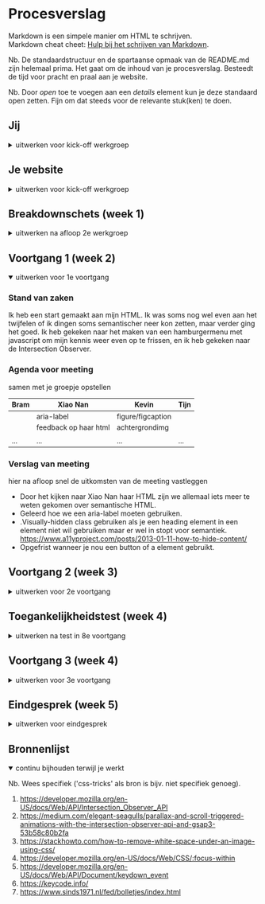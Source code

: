 # Procesverslag
Markdown is een simpele manier om HTML te schrijven.  
Markdown cheat cheet: [Hulp bij het schrijven van Markdown](https://github.com/adam-p/markdown-here/wiki/Markdown-Cheatsheet).

Nb. De standaardstructuur en de spartaanse opmaak van de README.md zijn helemaal prima. Het gaat om de inhoud van je procesverslag. Besteedt de tijd voor pracht en praal aan je website.

Nb. Door *open* toe te voegen aan een *details* element kun je deze standaard open zetten. Fijn om dat steeds voor de relevante stuk(ken) te doen.





## Jij

<details>
<summary>uitwerken voor kick-off werkgroep</summary>

### Auteur:
Bram Tersteeg.

#### Je startniveau:
Rood, ken wel een beetje maar ben nog niet mega goed.

#### Je focus:
Surface plane en responsive
 
</details>





## Je website

<details>
<summary>uitwerken voor kick-off werkgroep</summary>

### Je opdracht:
https://www.orsm.jp/#top

#### Screenshot(s) van de eerste pagina (small screen): 
Landing section
<img src="images/screenshots/screenshot_1.png" width="375px" alt="Op de landing section is een achtergrond, menu en een afbeelding te zien. Ook is er een button te zien die aangeeft dat je naar beneden moet scrollen.">

#### Screenshot(s) van de tweede pagina (small screen):
Begin animatie
<img src="images/screenshots/screenshot_2.png" width="375px" alt="De section begint met een animatie die het scherm uit beweegt. Hierna is het nieuws zichtbaar">
News section
<img src="images/screenshots/screenshot_3.png" width="375px" alt="Na de animatie is er nieuws te zien met een paar categorieën. Ook bevinden zich er een aantal afbeeldingen omheen en een verticaal scroll menu.">
 
</details>



## Breakdownschets (week 1)

<details>
<summary>uitwerken na afloop 2e werkgroep</summary>

### de hele pagina: 
<img src="images/breakdown_schetsen/breakdown_hele_pagina.jpg" width="375px" alt="breakdown van de hele pagina">

### dynamisch deel 1 (scrollanimatie): 
<img src="images/breakdown_schetsen/breakdown_dynamisch_deel1.jpg" width="375px" alt="breakdown van het begin van de scrollanimatie">
<img src="images/breakdown_schetsen/breakdown_dynamisch_deel2.jpg" width="375px" alt="breakdown van de scrollanimatie halverwege">

### dynamisch deel 2 (hamburgermenu mobiel): 
<img src="images/breakdown_schetsen/breakdown_dynamisch2_deel1.jpg" width="375px" alt="breakdown van het menu dat openklapt">

</details>





## Voortgang 1 (week 2)

<details open>
<summary>uitwerken voor 1e voortgang</summary>

### Stand van zaken
Ik heb een start gemaakt aan mijn HTML. Ik was soms nog wel even aan het twijfelen of ik dingen soms semantischer neer kon zetten, maar verder ging het goed. Ik heb gekeken naar het maken van een hamburgermenu met javascript om mijn kennis weer even op te frissen, en ik heb gekeken naar de Intersection Observer.  


### Agenda voor meeting
samen met je groepje opstellen

| Bram     | Xiao Nan         | Kevin    | Tijn        |
| ---      | ---              | ---      | ---         |
|  | aria-label | figure/figcaption |  |
|          | feedback op haar html | achtergrondimg |   |
|          |                  |          |             |
| ...      | ...              | ...      | ...         |


### Verslag van meeting
hier na afloop snel de uitkomsten van de meeting vastleggen

- Door het kijken naar Xiao Nan haar HTML zijn we allemaal iets meer te weten gekomen over semantische HTML.
- Geleerd hoe we een aria-label moeten gebruiken.
- .Visually-hidden class gebruiken als je een heading element in een element niet wil gebruiken maar er wel in stopt voor semantiek. https://www.a11yproject.com/posts/2013-01-11-how-to-hide-content/ 
- Opgefrist wanneer je nou een button of a element gebruikt.

</details>


## Voortgang 2 (week 3)

<details>
<summary>uitwerken voor 2e voortgang</summary>

### Stand van zaken
Ik ben verder gegaan aan mijn HTML en heb hierbij wat content toegevoegd aan mijn website. De sections staan en zijn nu scrollbaar met de intersection observer (hoewel deze het nu even niet goed doet.) Ik ben van plan alle content eerst in de website te zetten en daarna aan de animaties te beginnen.


### Agenda voor meeting
samen met je groepje opstellen

| Bram     | Xiao Nan          | Kevin    | Tijn       |
| ---            | ---                | ---          | ---              |
| toevoegen van een slider | witruimte tussen afbeelding en section weghalen | hamburgermenu |    |
|                |                    |              |                  |
| ...            | ...                | ...          | ...              |

Bonus tip van Yunus: Schrijf zo helder mogelijke css, toepassen van bepaalde structuur kan helpen.

### Verslag van meeting
hier na afloop snel de uitkomsten van de meeting vastleggen

- Door de link naar Sanne zijn voorbeelden over sliders, wist ik beter hoe ik mijn eigen sliders aan moest pakken.
- Ik ben iets meer te weten gekomen over debuggen, omdat Xiao Nan een probleem had waar de studentassistenten ook niet zo snel een antwoord op wisten.

</details>


## Toegankelijkheidstest (week 4)

<details>
<summary>uitwerken na test in 8e voortgang</summary>

### Bevindingen
1. Button voor het hamburgermenu word overgeslagen aan het begin.
2. Als het menu openstaat is andere content op de pagina nog gewoon toegankelijk wat niet hoort.
3. Met de screenreader was er een goede scheiding tussen Engelse en Japanese content en veranderde hij goed van stem. Alleen konder sommige aria-labels nog duidelijker.
4. Met de wazige bril was sommige tekst soms slecht leesbaar, dit gelde vooral voor de content van de slider.

#### Overgeslagen hamburgericoon (Toetsenbord)
Bij het tabben door de website werd op mobiel elke keer het hamburgermenu overgeslagen en ging je meteen naar de live section toe. 

Ik had hiernaar gekeken en wat het had opgelost was om de tabIndex van 0 naar 1 te veranderen.

<img src="images/tabindex0.png" width="375px" alt="Image waar de tabindex 0 is">
<img src="images/tabindex1.png" width="375px" alt="Image waar de tabindex 1 is">


#### Alle content toegankelijk als menu openstaat (Toetsenbord)
Bij het tabben kwam ik er achter dat als het menu openstaat hij gewoon naar de volgende section toe tabbed als je bij het laatste menu item bent.

Michiel en ik hadden dit nagevraagd aan Sanne en hij gaf ons een paar links waarmee we dit probleem aan konden pakken.

1. https://developer.mozilla.org/en-US/docs/Web/API/Document/keydown_event
2. https://developer.mozilla.org/en-US/docs/Web/CSS/:focus-within
3. https://keycode.info/

Ik heb besloten hiernaar te gaan kijken als ik tijd over heb.

#### Zowel Japans als Engels (screenreader)
Voor mijn website was het een uitdaging om zowel Japans en Engels leesbaar te kunnen maken met de screenreader. Gelukkig ging dit goed omdat ik al vrij vroeg op Japanse elementen de lang had verandert naar "ja". Het enige wat soms nog een beetje moeizaam ging was dat ik een element slecht had uitgelegd of dat twee elementen die gewrapped waren niet goed voor werder gelezen.

<img src="images/back_to_top_button_before.png" width="375px" alt="back to top button voor veranderingen">

Na een gesprekje te hebben gehad met Sanne vertelde hij over aria-hidden="true". Ik heb dit opgezocht en toen zelf proberen te gebruiken.
https://developer.mozilla.org/en-US/docs/Web/Accessibility/ARIA/ARIA_Techniques/Using_the_aria-hidden_attribute

<img src="images/back_to_top_button_after.png" width="375px" alt="back to top button na veranderingen">


#### Sommige content onleesbaar voor slechtzienden
Door een wazige bril op te hebben gezet kwam ik erachter dat kleine dingen in de slider bijvoorbeeld slecht leesbaar waren. Daarom heb ik besloten de mobiele versie van de website ook mee te maken. De titels waren wel groot genoeg om te lezen met de bril op. Ik zou dit op kunnen lossen door op mobiel specifiek, de kleine content uit de slider bijvoorbeeld grotere blokken te kunnen geven.

<img src="images/slider_voor.png" width="375px" alt="de slider voor de veranderingen">
<img src="images/slider_na.png" width="375px" alt="de slider na de veranderingen">


</details>





## Voortgang 3 (week 4)

<details>
<summary>uitwerken voor 3e voortgang</summary>

### Stand van zaken

Ik heb een tijd zitten twijfelen om mobiel anders te maken dan desktop. In de echte site is er een aparte versie voor mobiel en desktop, hij stemt dit automatisch af op het device dat gebruikt word. Hierom leek mij dit leuk om dit ook te proberen, ik heb hierom nu images toegevoegd die tussen de section geplaatst worden als mobiele banners. Deze banners krijgen op groot scherm een display: none; zodat ze zichzelf verbergen. Ook werken de sliders anders op mobiel omdat ze zo beter leesbaar zijn.

Na het toevoegen van de banners op mobiel kwam hier helaas witruimte onder te zitten die ik niet weg kon krijgen. Na met Yunus gepraat te hebben vonden wij dit artikel:
https://stackhowto.com/how-to-remove-white-space-under-an-image-using-css/

In dit artikel stond dat je een display: block; op de image moest zetten. Dit heb ik ook gedaan en toen ging gelukkig de witruimte weg.

<img src="images/display_block.png" width="375px" alt="display block op image">


### Agenda voor meeting
samen met je groepje opstellen

| Bram      | Kevin         | Xiao Nan   |       
| ---            | ---                | ---          | 
| Animation voor section  | Niet meeschalende foto + tekst | rare witruimte boven foto   | 
| Mediaqueries | Overscroll-behavior | Javascript | 
| ...            | ...                | ...          | 


### Verslag van meeting
hier na afloop snel de uitkomsten van de meeting vastleggen

- Ik heb verduidelijking gekregen over hoe ik de animaties precies aan kan pakken.
- Kevin en Xiao Nan weten nu hoe ze de rare witruimte bij een foto weg kunnen krijgen als het ooit bij ze gebeurd.

</details>





## Eindgesprek (week 5)

<details>
<summary>uitwerken voor eindgesprek</summary>

### Stand van zaken
De laatste week was voor mij nog wel een beetje aanpoten. Ik wilde nog best veel dingen van mijn website uitwerken. Ik heb bijvoorbeeld kleine animaties uitgewerkt voor de pijltjes van de sliders, en voor de button in de video section waarmee je weer omhoog kon scrollen. Ik heb er ook voor gekozen om mijn code te verspreiden over meerdere css bestanden. Ik heb css bestanden gemaakt voor de meerdere formaten schermen en voor de section animaties.

Links zijn de keyframes van de arrow animatie te zien, en rechts die van de section animaties.

<img src="images/keyframes_van_de_arrow_animaties.png" width="375px" alt="keyframes van de arrow animaties">
<img src="images/keyframes_van_de_section_animaties.png" width="375px" alt="keyframes van de section animaties">

Ook heb ik geprobeerd om meerdere sliders in de website te zetten. Dit ging een beetje moeizaam omdat ik het moeilijk vond om de code van Sanne aan te passen. Dit was niet omdat Sanne warrige code schreef, maar omdat ik zelf nog niet heel goed ben in JavaScript :)

<img src="images/foutmelding.png" width="375px" alt="foutmelding">

Ik heb uiteindelijk Deanna om hulp gevraagd omdat ik er zelf niet uitkwam. Nadat ik haar om hulp had gevraagd kwam ik pas achter de fout. Toen ik aan het begin van de dag de sliders in de website ging zetten had ik ze allemaal dezelfde IDs gegeven, element1, element2 enz. Dit mag natuurlijk niet dus had ik ze aangepast, maar ik had de bolletjes hun href niet mee verandert waardoor ze stuk gingen. Dit realiseerde ik me natuurlijk pas nadat ik Deanna een berichtje had gestuurd. 

<img src="images/nav_voor.png" width="375px" alt="nav voor mijn aanpassing">
<img src="images/nav_na.png" width="375px" alt="na na mijn aanpassing">

Ik heb ook mijn intersection observer bijgewerkt zodat hij het weer zou doen. De code die ik al gebruikte was nog niet goed geoptimaliseerd voor het gebruik van scroll-snap daarom ben ik gaan zoeken naar een ander voorbeeld die wel werkte.

https://codepen.io/michellebarker/pen/XwQXGv

Ik vond het fijne aan dit voorbeeld dat hij aparte functies had gemaakt voor het toevoegen en verwijderen van de class.

<img src="images/IO_oud.png" width="375px" alt="oude code van de intersection observer">
<img src="images/IO_nieuw.png" width="375px" alt="nieuwe code van de intersection observer">

Ik heb me de laatste dag bezig gehouden met alles netjes maken. Ik heb bijvoorbeeld de section animaties toegevoegd. Dit had ik de dag ervoor ook geprobeerd met een ::before en ::after maar dat lukte mij helaas niet. Daarom had ik op de laatste dag ervoor gekozen om dit toch te doen met een aparte div waar alle images in stonden. 

<img src="images/section_animatie_div.png" width="375px" alt="div waar de images van de section animatie in staan">

Er zijn een hele boel dingen die ik helaas nog niet uit heb kunnen werken omdat ik hier niet genoeg tijd voor over had. 

- De modal popup die opkomt als je op de detail button drukt.
- Op mobiel zorgen dat je in het hamburger menu blijft als je hem opent doormiddel van tabben.
- Nav menu met dots aan de zijkant dat verandert op basis van welke section je zit. 
- Sticky menu dat met je mee scrollt.

### Screenshot(s)

Hieronder zijn de eindresultaten van mijn website te zien. Door de scroll-snap kan ik helaas mijn medium en large screen niet screenshotten, maar deze zijn gelukkig in mijn testomgeving te vinden. 

<img src="images/website_mobile.jpg" width="375px" alt="mijn website op mobiel">

</details>

## Bronnenlijst

<details open>
<summary>continu bijhouden terwijl je werkt</summary>

Nb. Wees specifiek ('css-tricks' als bron is bijv. niet specifiek genoeg).

1. https://developer.mozilla.org/en-US/docs/Web/API/Intersection_Observer_API
2. https://medium.com/elegant-seagulls/parallax-and-scroll-triggered-animations-with-the-intersection-observer-api-and-gsap3-53b58c80b2fa
3. https://stackhowto.com/how-to-remove-white-space-under-an-image-using-css/
4. https://developer.mozilla.org/en-US/docs/Web/CSS/:focus-within
5. https://developer.mozilla.org/en-US/docs/Web/API/Document/keydown_event
6. https://keycode.info/
7. https://www.sinds1971.nl/fed/bolletjes/index.html

</details>